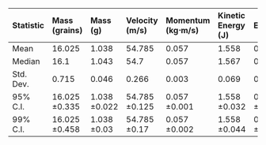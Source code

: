 | Statistic   | Mass (grains)   | Mass (g)     | Velocity (m/s)   | Momentum (kg⋅m/s)   | Kinetic Energy (J)   | Efficiency   |
|:------------|:----------------|:-------------|:-----------------|:--------------------|:---------------------|:-------------|
| Mean        | 16.025          | 1.038        | 54.785           | 0.057               | 1.558                | 0.147        |
| Median      | 16.1            | 1.043        | 54.7             | 0.057               | 1.567                | 0.148        |
| Std. Dev.   | 0.715           | 0.046        | 0.266            | 0.003               | 0.069                | 0.006        |
| 95% C.I.    | 16.025 ±0.335   | 1.038 ±0.022 | 54.785 ±0.125    | 0.057 ±0.001        | 1.558 ±0.032         | 0.147 ±0.003 |
| 99% C.I.    | 16.025 ±0.458   | 1.038 ±0.03  | 54.785 ±0.17     | 0.057 ±0.002        | 1.558 ±0.044         | 0.147 ±0.004 |